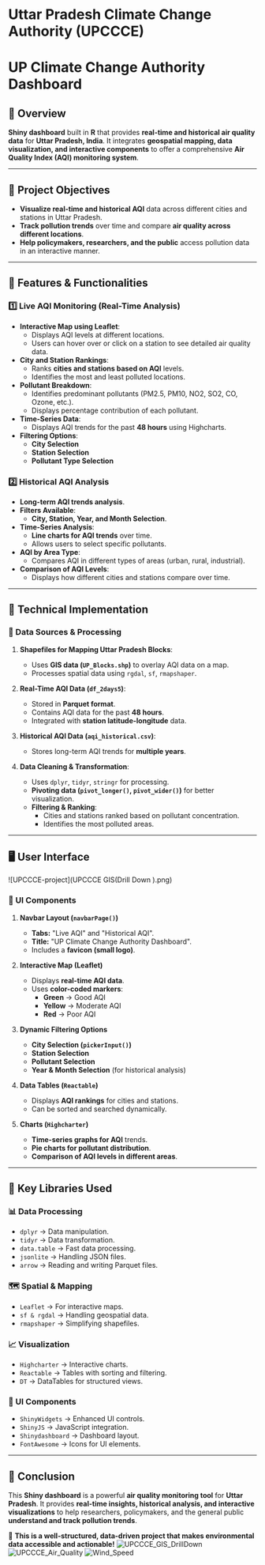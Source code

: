 # Uttar Pradesh Climate Change Authority (UPCCCE)

# **UP Climate Change Authority Dashboard**

## **📌 Overview**
**Shiny dashboard** built in **R** that provides **real-time and historical air quality data** for **Uttar Pradesh, India**. It integrates **geospatial mapping, data visualization, and interactive components** to offer a comprehensive **Air Quality Index (AQI) monitoring system**.

---

## **🎯 Project Objectives**
- **Visualize real-time and historical AQI** data across different cities and stations in Uttar Pradesh.
- **Track pollution trends** over time and compare **air quality across different locations**.
- **Help policymakers, researchers, and the public** access pollution data in an interactive manner.

---

## **📌 Features & Functionalities**

### **1️⃣ Live AQI Monitoring (Real-Time Analysis)**
- **Interactive Map using Leaflet**:
  - Displays AQI levels at different locations.
  - Users can hover over or click on a station to see detailed air quality data.
- **City and Station Rankings**:
  - Ranks **cities and stations based on AQI** levels.
  - Identifies the most and least polluted locations.
- **Pollutant Breakdown**:
  - Identifies predominant pollutants (PM2.5, PM10, NO2, SO2, CO, Ozone, etc.).
  - Displays percentage contribution of each pollutant.
- **Time-Series Data**:
  - Displays AQI trends for the past **48 hours** using Highcharts.
- **Filtering Options**:
  - **City Selection**
  - **Station Selection**
  - **Pollutant Type Selection**

### **2️⃣ Historical AQI Analysis**
- **Long-term AQI trends analysis**.
- **Filters Available**:
  - **City, Station, Year, and Month Selection**.
- **Time-Series Analysis**:
  - **Line charts for AQI trends** over time.
  - Allows users to select specific pollutants.
- **AQI by Area Type**:
  - Compares AQI in different types of areas (urban, rural, industrial).
- **Comparison of AQI Levels**:
  - Displays how different cities and stations compare over time.

---

## **🔧 Technical Implementation**

### **📂 Data Sources & Processing**
1. **Shapefiles for Mapping Uttar Pradesh Blocks**:
   - Uses **GIS data (`UP_Blocks.shp`)** to overlay AQI data on a map.
   - Processes spatial data using `rgdal`, `sf`, `rmapshaper`.

2. **Real-Time AQI Data (`df_2days5`)**:
   - Stored in **Parquet format**.
   - Contains AQI data for the past **48 hours**.
   - Integrated with **station latitude-longitude** data.

3. **Historical AQI Data (`aqi_historical.csv`)**:
   - Stores long-term AQI trends for **multiple years**.

4. **Data Cleaning & Transformation**:
   - Uses `dplyr`, `tidyr`, `stringr` for processing.
   - **Pivoting data (`pivot_longer()`, `pivot_wider()`)** for better visualization.
   - **Filtering & Ranking**:
     - Cities and stations ranked based on pollutant concentration.
     - Identifies the most polluted areas.

---

## **🖥️ User Interface**

![UPCCCE-project](UPCCCE GIS(Drill Down ).png)
### **📌 UI Components**
1. **Navbar Layout (`navbarPage()`)**
   - **Tabs:** "Live AQI" and "Historical AQI".
   - **Title:** "UP Climate Change Authority Dashboard".
   - Includes a **favicon (small logo)**.

2. **Interactive Map (Leaflet)**
   - Displays **real-time AQI data**.
   - Uses **color-coded markers**:
     - **Green** → Good AQI
     - **Yellow** → Moderate AQI
     - **Red** → Poor AQI

3. **Dynamic Filtering Options**
   - **City Selection (`pickerInput()`)**
   - **Station Selection**
   - **Pollutant Selection**
   - **Year & Month Selection** (for historical analysis)

4. **Data Tables (`Reactable`)**
   - Displays **AQI rankings** for cities and stations.
   - Can be sorted and searched dynamically.

5. **Charts (`Highcharter`)**
   - **Time-series graphs for AQI** trends.
   - **Pie charts for pollutant distribution**.
   - **Comparison of AQI levels in different areas**.

---

## **📜 Key Libraries Used**

### **📊 Data Processing**
- `dplyr` → Data manipulation.
- `tidyr` → Data transformation.
- `data.table` → Fast data processing.
- `jsonlite` → Handling JSON files.
- `arrow` → Reading and writing Parquet files.

### **🗺️ Spatial & Mapping**
- `Leaflet` → For interactive maps.
- `sf & rgdal` → Handling geospatial data.
- `rmapshaper` → Simplifying shapefiles.

### **📈 Visualization**
- `Highcharter` → Interactive charts.
- `Reactable` → Tables with sorting and filtering.
- `DT` → DataTables for structured views.

### **🎨 UI Components**
- `ShinyWidgets` → Enhanced UI controls.
- `ShinyJS` → JavaScript integration.
- `Shinydashboard` → Dashboard layout.
- `FontAwesome` → Icons for UI elements.
---

## **🎯 Conclusion**
This **Shiny dashboard** is a powerful **air quality monitoring tool** for **Uttar Pradesh**. It provides **real-time insights, historical analysis, and interactive visualizations** to help researchers, policymakers, and the general public **understand and track pollution trends**.

🚀 **This is a well-structured, data-driven project that makes environmental data accessible and actionable!**
![UPCCCE_GIS_DrillDown](https://github.com/user-attachments/assets/f9b0feb9-0a0e-40dd-aeb8-d0c444d6a4ad)
![UPCCCE_Air_Quality](https://github.com/user-attachments/assets/97cc383e-70e7-4e90-90e9-11785b0968ea)
![Wind_Speed](https://github.com/user-attachments/assets/d183e45c-eb3e-4581-bf85-dc46a66e6c1a)



